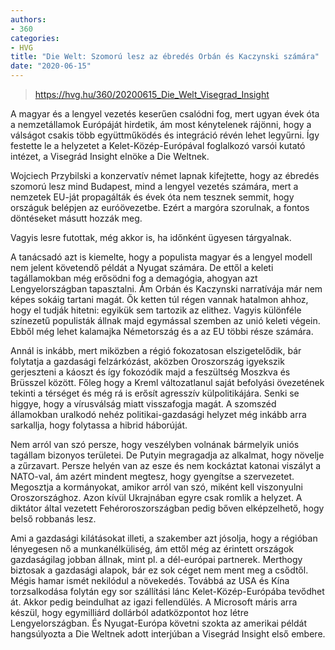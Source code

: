 ```yaml
---
authors:
- 360
categories:
- HVG
title: "Die Welt: Szomorú lesz az ébredés Orbán és Kaczynski számára"
date: "2020-06-15"
---
```


> https://hvg.hu/360/20200615_Die_Welt_Visegrad_Insight

A magyar és a lengyel vezetés keserűen csalódni fog, mert ugyan évek óta a nemzetállamok Európáját hirdetik, ám most kénytelenek rájönni, hogy a válságot csakis több együttműködés és integráció révén lehet legyűrni. Így festette le a helyzetet a Kelet-Közép-Európával foglalkozó varsói kutató intézet, a Visegrád Insight elnöke a Die Weltnek.

Wojciech Przybilski a konzervatív német lapnak kifejtette, hogy az ébredés szomorú lesz mind Budapest, mind a lengyel vezetés számára, mert a nemzetek EU-ját propagálták és évek óta nem tesznek semmit, hogy országuk belépjen az euróövezetbe. Ezért a margóra szorulnak, a fontos döntéseket másutt hozzák meg.

Vagyis lesre futottak, még akkor is, ha időnként ügyesen tárgyalnak.

A tanácsadó azt is kiemelte, hogy a populista magyar és a lengyel modell nem jelent követendő példát a Nyugat számára. De ettől a keleti tagállamokban még erősödni fog a demagógia, ahogyan azt Lengyelországban tapasztalni. Ám Orbán és Kaczynski narratívája már nem képes sokáig tartani magát. Ők ketten túl régen vannak hatalmon ahhoz, hogy el tudják hitetni: egyikük sem tartozik az elithez. Vagyis különféle színezetű populisták állnak majd egymással szemben az unió keleti végein. Ebből még lehet kalamajka Németország és a az EU többi része számára.

Annál is inkább, mert miközben a régió fokozatosan elszigetelődik, bár folytatja a gazdasági felzárkózást, aközben Oroszország igyekszik gerjeszteni a káoszt és így fokozódik majd a feszültség Moszkva és Brüsszel között. Főleg hogy a Kreml változatlanul saját befolyási övezetének tekinti a térséget és még rá is erősít agresszív külpolitikájára. Senki se higgye, hogy a vírusválság miatt visszafogja magát. A szomszéd államokban uralkodó nehéz politikai-gazdasági helyzet még inkább arra sarkallja, hogy folytassa a hibrid háborúját.

Nem arról van szó persze, hogy veszélyben volnának bármelyik uniós tagállam bizonyos területei. De Putyin megragadja az alkalmat, hogy növelje a zűrzavart. Persze helyén van az esze és nem kockáztat katonai viszályt a NATO-val, ám azért mindent megtesz, hogy gyengítse a szervezetet. Megosztja a kormányokat, amikor arról van szó, miként kell viszonyulni Oroszországhoz. Azon kívül Ukrajnában egyre csak romlik a helyzet. A diktátor által vezetett Fehéroroszországban pedig bőven elképzelhető, hogy belső robbanás lesz.

Ami a gazdasági kilátásokat illeti, a szakember azt jósolja, hogy a régióban lényegesen nő a munkanélküliség, ám ettől még az érintett országok gazdaságilag jobban állnak, mint pl. a dél-európai partnerek. Merthogy biztosak a gazdasági alapok, bár ez sok céget nem ment meg a csődtől. Mégis hamar ismét nekilódul a növekedés. Továbbá az USA és Kína torzsalkodása folytán egy sor szállítási lánc Kelet-Közép-Európába tevődhet át. Akkor pedig beindulhat az igazi fellendülés. A Microsoft máris arra készül, hogy egymilliárd dollárból adatközpontot hoz létre Lengyelországban. És Nyugat-Európa követni szokta az amerikai példát  hangsúlyozta a Die Weltnek adott interjúban a Visegrád Insight első embere.  
